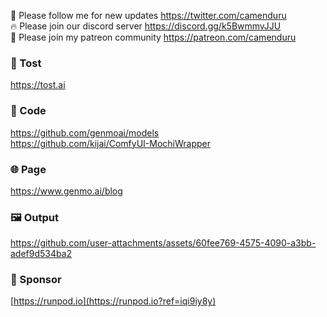 🐣 Please follow me for new updates https://twitter.com/camenduru <br />
🔥 Please join our discord server https://discord.gg/k5BwmmvJJU <br />
🥳 Please join my patreon community https://patreon.com/camenduru <br />

###  🥪 Tost
https://tost.ai

### 🧬 Code
https://github.com/genmoai/models <br />
https://github.com/kijai/ComfyUI-MochiWrapper <br />

### 🌐 Page
https://www.genmo.ai/blog

### 🖼 Output

https://github.com/user-attachments/assets/60fee769-4575-4090-a3bb-adef9d534ba2

### 🏢 Sponsor
[https://runpod.io](https://runpod.io?ref=iqi9iy8y)

